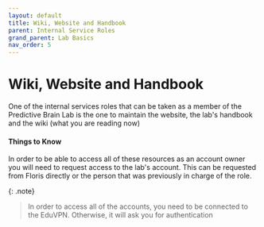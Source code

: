 ```yaml
---
layout: default
title: Wiki, Website and Handbook
parent: Internal Service Roles
grand_parent: Lab Basics
nav_order: 5
---
```


# Wiki, Website and Handbook

One of the internal services roles that can be taken as a member of the Predictive Brain Lab is the one to maintain the website, the lab's handbook and the wiki (what you are reading now)

#### Things to Know
In order to be able to access all of these resources as an account owner you will need to request access to the lab's account. This can be requested from Floris directly or the person that was previously in charge of the role. 

{: .note}
> In order to access all of the accounts, you need to be connected to the EduVPN. Otherwise, it will ask you for authentication
